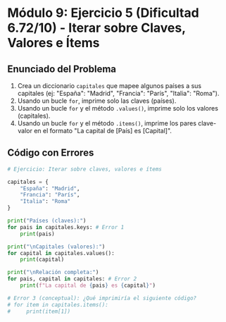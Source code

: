 # Módulo 9: Ejercicio 5 (Dificultad 6.72/10) - Iterar sobre Claves, Valores e Ítems

## Enunciado del Problema

1.  Crea un diccionario `capitales` que mapee algunos países a sus capitales (ej: "España": "Madrid", "Francia": "París", "Italia": "Roma").
2.  Usando un bucle `for`, imprime solo las claves (países).
3.  Usando un bucle `for` y el método `.values()`, imprime solo los valores (capitales).
4.  Usando un bucle `for` y el método `.items()`, imprime los pares clave-valor en el formato "La capital de [País] es [Capital]".

## Código con Errores

```python
# Ejercicio: Iterar sobre claves, valores e ítems

capitales = {
    "España": "Madrid",
    "Francia": "París",
    "Italia": "Roma"
}

print("Países (claves):")
for pais in capitales.keys: # Error 1
    print(pais)

print("\nCapitales (valores):")
for capital in capitales.values():
    print(capital)

print("\nRelación completa:")
for pais, capital in capitales: # Error 2
    print(f"La capital de {pais} es {capital}")

# Error 3 (conceptual): ¿Qué imprimiría el siguiente código?
# for item in capitales.items():
#     print(item[1])
```
